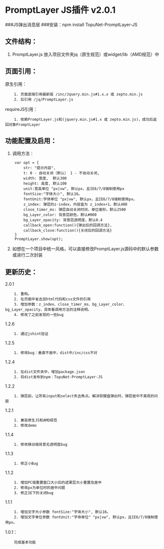 # PromptLayer JS插件 v2.0.1
###JS弹出消息层
###安装：npm install TopuNet-PromptLayer-JS

文件结构：
-------------
1. PromptLayer.js 放入项目文件夹jq（原生规范）或widget/lib（AMD规范）中

页面引用：
-------------

原生引用：

		1. 页面底端引用最新版 /inc/Jquery.min.js#1.x.x 或 zepto.min.js
		2. 后引用 /jq/PromptLayer.js

requireJS引用：

        1. 依赖PromptLayer.js和(jquery.min.js#1.x 或 zepto.min.js)，成功后返回对象PromptLayer

功能配置及启用：
--------------

1. 调用方法：

		var opt = {
    		str: "提示内容",
    		t: 0 - 自动关闭（默认） 1 - 不自动关闭,
    		width: 宽度,  默认300
    		height: 高度, 默认100
    		unit:宽高单位 "px|vw", 默认px，且IE6/7/8强制使用px
    		fontSize:"字体大小", 默认16。
    		fontUnit:字体单位 "px|vw", 默认px，且IE6/7/8强制使用px。
    		z_index: 弹层的z-index，内容盒为 z_index+1，默认400 
    		close_timer_ms: 弹层自动关闭时间，单位毫秒。默认2500
    		bg_Layer_color: 背景层颜色，默认#000
    		bg_Layer_opacity: 背景层透明度，默认0.4
    		callback_open:function(){弹出后的回调方法},
    		callback_close:function(){关闭后的回调方法}
    	}
		PromptLayer.show(opt);

2. 如想在一个项目中统一风格，可以直接修改PromptLayer.js源码中的默认参数或进行二次封装


更新历史：
--------------
2.0.1

		1. 重构。
		2. 在页面中省去加html代码和css文件的引用
		3. 增加参数：z_index、close_timer_ms、bg_Layer_color、bg_Layer_opacity，具体看调用方法的注释说明。
		4. 修改了之前发现的一些bug

1.2.6

	    1. 通过jshint验证

1.2.5

	    1. 修改bug：垂直不居中，dist中/inc/css不对

1.2.4

	    1. 在dist文件夹中，增加package.json
	    2. 将dist发布到npm：TopuNet-PromptLayer-JS

1.2.2

		1. 弹层前，让所有input和select失去焦点。解决软键盘弹出时，弹层居中不美观的问题

1.2.1

		1. 兼容原生JS和AMD规范
		2. 修改demo

1.1.4

		1. 修改移动端背景无透明度bug


1.1.3

		1. 修正小Bug

1.1.2

		1. 增加PC端重置窗口大小后的遮罩层大小重置及居中
		2. 修改px为单位时的居中问题
		3. 修正IE下的关闭bug

1.1.1

		1. 增加文字大小参数 fontSize:"字体大小", 默认16。
		2. 增加文字单位参数 fontUnit:"字体单位" "px|vw", 默认px，且IE6/7/8强制使用px。

1.0.1：

		完成基本功能